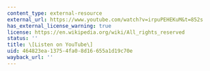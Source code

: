 ```yaml
---
content_type: external-resource
external_url: https://www.youtube.com/watch?v=irpuPEHEKuM&t=852s
has_external_license_warning: true
license: https://en.wikipedia.org/wiki/All_rights_reserved
status: ''
title: \[Listen on YouTube\]
uid: 464823ea-1375-4fa0-8d16-655a1d19c70e
wayback_url: ''
---
```

